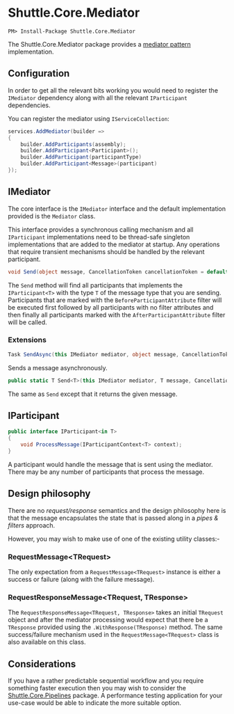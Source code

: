 # Shuttle.Core.Mediator

```
PM> Install-Package Shuttle.Core.Mediator
```

The Shuttle.Core.Mediator package provides a [mediator pattern](https://en.wikipedia.org/wiki/Mediator_pattern) implementation.

## Configuration

In order to get all the relevant bits working you would need to register the `IMediator` dependency along with all the relevant `IParticipant` dependencies.

You can register the mediator using `IServiceCollection`:

```c#
services.AddMediator(builder =>
{
    builder.AddParticipants(assembly);
    builder.AddParticipant<Participant>();
    builder.AddParticipant(participantType)
    builder.AddParticipant<Message>(participant)
});
```

## IMediator

The core interface is the `IMediator` interface and the default implementation provided is the `Mediator` class.

This interface provides a synchronous calling mechanism and all `IParticipant` implementations need to be thread-safe singleton implementations that are added to the mediator at startup.  Any operations that require transient mechanisms should be handled by the relevant participant.

```c#
void Send(object message, CancellationToken cancellationToken = default);
```

The `Send` method will find all participants that implements the `IParticipant<T>` with the type `T` of the message type that you are sending.  Participants that are marked with the `BeforeParticipantAttribute` filter will be executed first followed by all participants with no filter attributes and then finally all participants marked with the `AfterParticipantAttribute` filter will be called.

### Extensions

```c#
Task SendAsync(this IMediator mediator, object message, CancellationToken cancellationToken = default)
```

Sends a message asynchronously.

```c#
public static T Send<T>(this IMediator mediator, T message, CancellationToken cancellationToken = default);
```

The same as `Send` except that it returns the given message.

## IParticipant

```c#
public interface IParticipant<in T>
{
    void ProcessMessage(IParticipantContext<T> context);
}
```

A participant would handle the message that is sent using the mediator.  There may be any number of participants that process the message. 

## Design philosophy

There are no *request/response* semantics and the design philosophy here is that the message encapsulates the state that is passed along in a *pipes & filters* approach.

However, you may wish to make use of one of the existing utility classes:-

### RequestMessage\<TRequest\>

The only expectation from a `RequestMessage<TRequest>` instance is either a success or failure (along with the failure message).

### RequestResponseMessage\<TRequest, TResponse\>

The `RequestResponseMessage<TRequest, TResponse>` takes an initial `TRequest` object and after the mediator processing would expect that there be a `TResponse` provided using the `.WithResponse(TResponse)` method.  The same success/failure mechanism used in the `RequestMessage<TRequest>` class is also available on this class.

## Considerations

If you have a rather predictable sequential workflow and you require something faster execution then you may wish to consider the [Shuttle.Core.Pipelines](http://shuttle.github.io/shuttle-core/shuttle-core-pipelines) package.  A performance testing application for your use-case would be able to indicate the more suitable option.
